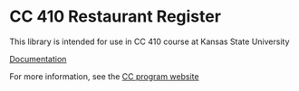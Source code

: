 # CC 410 Restaurant Register

This library is intended for use in CC 410 course at Kansas State University

[Documentation](https://k-state-computational-core.github.io/restaurantregister-python/)

For more information, see the [CC program website](http://www.cs.ksu.edu/core/)

